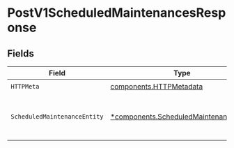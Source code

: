 # PostV1ScheduledMaintenancesResponse


## Fields

| Field                                                                                           | Type                                                                                            | Required                                                                                        | Description                                                                                     |
| ----------------------------------------------------------------------------------------------- | ----------------------------------------------------------------------------------------------- | ----------------------------------------------------------------------------------------------- | ----------------------------------------------------------------------------------------------- |
| `HTTPMeta`                                                                                      | [components.HTTPMetadata](../../models/components/httpmetadata.md)                              | :heavy_check_mark:                                                                              | N/A                                                                                             |
| `ScheduledMaintenanceEntity`                                                                    | [*components.ScheduledMaintenanceEntity](../../models/components/scheduledmaintenanceentity.md) | :heavy_minus_sign:                                                                              | Create a new scheduled maintenance event                                                        |
